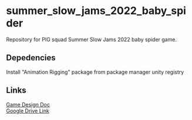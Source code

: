 # summer_slow_jams_2022_baby_spider
Repository for PIG squad Summer Slow Jams 2022 baby spider game.

## Depedencies
Install "Animation Rigging" package from package manager unity registry

## Links
[Game Design Doc](https://docs.google.com/document/d/1-tMSJ4hithTshlKJkUPoJniwHMXfsR39QBoDWCFhJK4/edit)<br>
[Google Drive Link](https://drive.google.com/drive/u/0/folders/1I8WgnecYOC2sECFdTwExJ2sdCq-_d8ID)<br>
